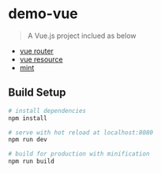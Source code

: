 # demo-vue

> A Vue.js project inclued as below
* [vue router](https://github.com/vuejs/vue-router)
* [vue resource](https://github.com/pagekit/vue-resource)
* [mint](https://github.com/ElemeFE/mint-ui)

## Build Setup

``` bash
# install dependencies
npm install

# serve with hot reload at localhost:8080
npm run dev

# build for production with minification
npm run build

